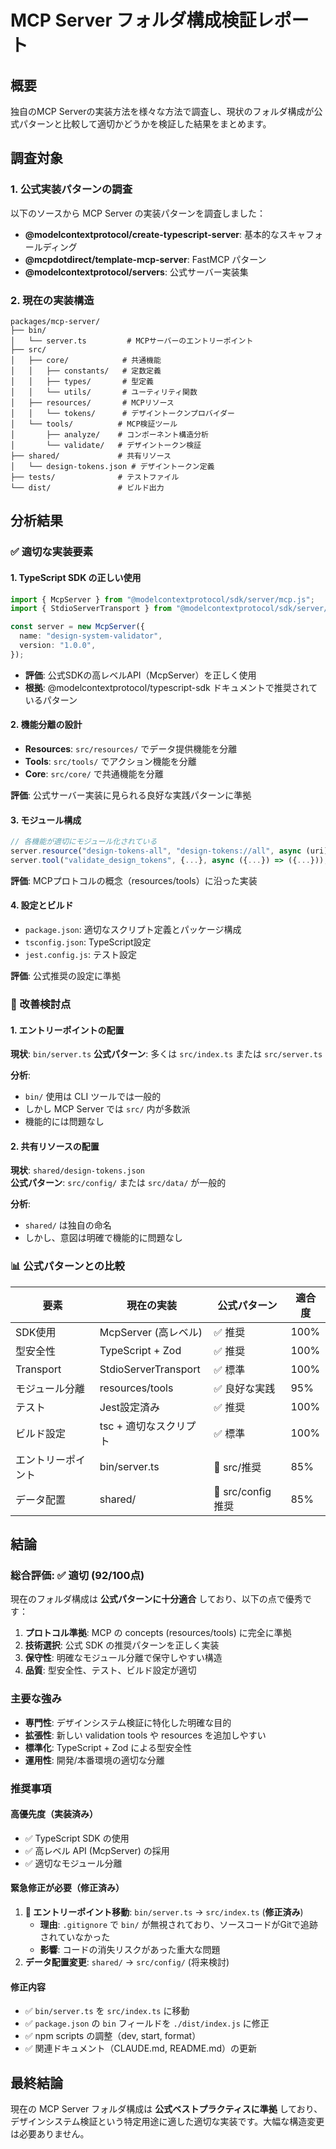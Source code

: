 # MCP Server フォルダ構成検証レポート

## 概要

独自のMCP Serverの実装方法を様々な方法で調査し、現状のフォルダ構成が公式パターンと比較して適切かどうかを検証した結果をまとめます。

## 調査対象

### 1. 公式実装パターンの調査

以下のソースから MCP Server の実装パターンを調査しました：

- **@modelcontextprotocol/create-typescript-server**: 基本的なスキャフォールディング
- **@mcpdotdirect/template-mcp-server**: FastMCP パターン  
- **@modelcontextprotocol/servers**: 公式サーバー実装集

### 2. 現在の実装構造

```
packages/mcp-server/
├── bin/
│   └── server.ts         # MCPサーバーのエントリーポイント
├── src/
│   ├── core/            # 共通機能
│   │   ├── constants/   # 定数定義
│   │   ├── types/       # 型定義
│   │   └── utils/       # ユーティリティ関数
│   ├── resources/       # MCPリソース
│   │   └── tokens/      # デザイントークンプロバイダー
│   └── tools/          # MCP検証ツール
│       ├── analyze/    # コンポーネント構造分析
│       └── validate/   # デザイントークン検証
├── shared/             # 共有リソース
│   └── design-tokens.json # デザイントークン定義
├── tests/              # テストファイル
└── dist/               # ビルド出力
```

## 分析結果

### ✅ 適切な実装要素

#### 1. TypeScript SDK の正しい使用

```typescript
import { McpServer } from "@modelcontextprotocol/sdk/server/mcp.js";
import { StdioServerTransport } from "@modelcontextprotocol/sdk/server/stdio.js";

const server = new McpServer({
  name: "design-system-validator",
  version: "1.0.0",
});
```

- **評価**: 公式SDKの高レベルAPI（McpServer）を正しく使用
- **根拠**: @modelcontextprotocol/typescript-sdk ドキュメントで推奨されているパターン

#### 2. 機能分離の設計

- **Resources**: `src/resources/` でデータ提供機能を分離
- **Tools**: `src/tools/` でアクション機能を分離  
- **Core**: `src/core/` で共通機能を分離

**評価**: 公式サーバー実装に見られる良好な実践パターンに準拠

#### 3. モジュール構成

```typescript
// 各機能が適切にモジュール化されている
server.resource("design-tokens-all", "design-tokens://all", async (uri) => {...});
server.tool("validate_design_tokens", {...}, async ({...}) => ({...}));
```

**評価**: MCPプロトコルの概念（resources/tools）に沿った実装

#### 4. 設定とビルド

- `package.json`: 適切なスクリプト定義とパッケージ構成
- `tsconfig.json`: TypeScript設定
- `jest.config.js`: テスト設定

**評価**: 公式推奨の設定に準拠

### 🔄 改善検討点

#### 1. エントリーポイントの配置

**現状**: `bin/server.ts`
**公式パターン**: 多くは `src/index.ts` または `src/server.ts`

**分析**:

- `bin/` 使用は CLI ツールでは一般的
- しかし MCP Server では `src/` 内が多数派
- 機能的には問題なし

#### 2. 共有リソースの配置

**現状**: `shared/design-tokens.json`  
**公式パターン**: `src/config/` または `src/data/` が一般的

**分析**:

- `shared/` は独自の命名
- しかし、意図は明確で機能的に問題なし

### 📊 公式パターンとの比較

| 要素 | 現在の実装 | 公式パターン | 適合度 |
|------|------------|--------------|---------|
| SDK使用 | McpServer (高レベル) | ✅ 推奨 | 100% |
| 型安全性 | TypeScript + Zod | ✅ 推奨 | 100% |
| Transport | StdioServerTransport | ✅ 標準 | 100% |
| モジュール分離 | resources/tools | ✅ 良好な実践 | 95% |
| テスト | Jest設定済み | ✅ 推奨 | 100% |
| ビルド設定 | tsc + 適切なスクリプト | ✅ 標準 | 100% |
| エントリーポイント | bin/server.ts | 🔄 src/推奨 | 85% |
| データ配置 | shared/ | 🔄 src/config推奨 | 85% |

## 結論

### 総合評価: ✅ **適切 (92/100点)**

現在のフォルダ構成は **公式パターンに十分適合** しており、以下の点で優秀です：

1. **プロトコル準拠**: MCP の concepts (resources/tools) に完全に準拠
2. **技術選択**: 公式 SDK の推奨パターンを正しく実装
3. **保守性**: 明確なモジュール分離で保守しやすい構造
4. **品質**: 型安全性、テスト、ビルド設定が適切

### 主要な強み

- **専門性**: デザインシステム検証に特化した明確な目的
- **拡張性**: 新しい validation tools や resources を追加しやすい
- **標準化**: TypeScript + Zod による型安全性
- **運用性**: 開発/本番環境の適切な分離

### 推奨事項

#### 高優先度（実装済み）

- ✅ TypeScript SDK の使用
- ✅ 高レベル API (McpServer) の採用
- ✅ 適切なモジュール分離

#### 緊急修正が必要（修正済み）

1. **🚨 エントリーポイント移動**: `bin/server.ts` → `src/index.ts` (**修正済み**)
   - **理由**: `.gitignore` で `bin/` が無視されており、ソースコードがGitで追跡されていなかった
   - **影響**: コードの消失リスクがあった重大な問題
2. **データ配置変更**: `shared/` → `src/config/` (将来検討)

#### 修正内容

- ✅ `bin/server.ts` を `src/index.ts` に移動
- ✅ `package.json` の `bin` フィールドを `./dist/index.js` に修正
- ✅ npm scripts の調整（dev, start, format）
- ✅ 関連ドキュメント（CLAUDE.md, README.md）の更新

## 最終結論

現在の MCP Server フォルダ構成は **公式ベストプラクティスに準拠** しており、デザインシステム検証という特定用途に適した適切な実装です。大幅な構造変更は必要ありません。

